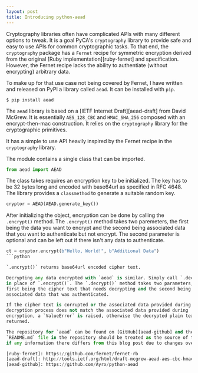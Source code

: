 ```yaml
---
layout: post
title: Introducing python-aead
---
```


Cryptography libraries often have complicated APIs with many different options
to tweak. It is a goal PyCA's `cryptography` library to provide safe and easy
to use APIs for common cryptographic tasks. To that end, the `cryptography`
package has a `Fernet` recipe for symmetric encryption derived from the
original [Ruby implementation][ruby-fernet] and specification. However, the
Fernet recipe lacks the ability to authentiate (without encrypting) arbitrary
data.

To make up for that use case not being covered by Fernet, I have written and
released on PyPI a library called `aead`. It can be installed with `pip`.

```
$ pip install aead
```

The `aead` library is based on a [IETF Internet Draft][aead-draft] from David
McGrew. It is essentially `AES_128_CBC` and `HMAC_SHA_256` composed with an
encrypt-then-mac construction. It relies on the `cryptography` library for
the cryptographic primitives.

It has a simple to use API heavily inspired by the Fernet recipe in the
`cryptography` library.

The module contains a single class that can be imported.

```python
from aead import AEAD
```

The class takes requires an encryption key to be initialized. The key has to be
32 bytes long and encoded with base64url as specified in RFC 4648. The library
provides a `classmethod` to generate a suitable random key.

```python
cryptor = AEAD(AEAD.generate_key())
```

After initializing the object, encryption can be done by calling the
`.encrypt()` method. The `.encrypt()` method takes two paremeters, the first
being the data you want to encrypt and the second being associated data that
you want to authenticate but not encrypt. The second parameter is optional and
can be left out if there isn't any data to authenticate.

```python
ct = cryptor.encrypt(b"Hello, World!", b"Additional Data")
```python

`.encrypt()` returns base64url encoded cipher text.

Decrypting any data encrypted with `aead` is similar. Simply call `.decrypt()`
in place of `.encrypt()`. The `.decrypt()` method takes two parameters, the
first being the cipher text that needs decrypting and the second being the
associated data that was authenticated.

If the cipher text is corrupted or the associated data provided during the
decryption process does not match the associated data provided during
encryption, a `ValueError` is raised, otherwise the decrypted plain text is
returned.

The repository for `aead` can be found on [GitHub][aead-github] and the
`README.md` file in the repository should be treated as the source of truth
if any information there differs from this blog post due to changes over time.

[ruby-fernet]: https://github.com/fernet/fernet-rb
[aead-draft]: http://tools.ietf.org/html/draft-mcgrew-aead-aes-cbc-hmac-sha2-05
[aead-github]: https://github.com/Ayrx/python-aead

